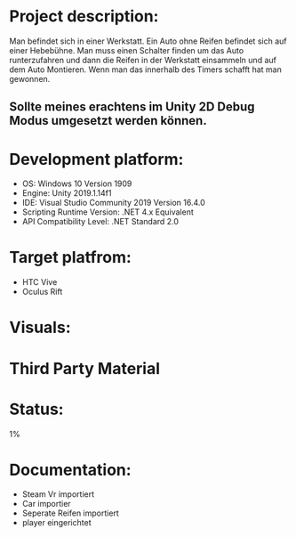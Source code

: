 # Project description:
Man befindet sich in einer Werkstatt. Ein Auto ohne Reifen befindet sich auf einer Hebebühne. 
Man muss einen Schalter finden um das Auto runterzufahren und dann die Reifen in der Werkstatt einsammeln und auf dem Auto Montieren. Wenn man das innerhalb des Timers schafft hat man gewonnen. 

## Sollte meines erachtens im Unity 2D Debug Modus umgesetzt werden können. 

# Development platform: 
- OS: Windows 10 Version 1909 
- Engine: Unity 2019.1.14f1 
- IDE: Visual Studio Community 2019 Version 16.4.0 
- Scripting Runtime Version: .NET 4.x Equivalent 
- API Compatibility Level: .NET Standard 2.0

# Target platfrom: 
- HTC Vive
- Oculus Rift


# Visuals:



# Third Party Material




# Status:
1%

# Documentation:
  - Steam Vr importiert
  - Car importier
  - Seperate Reifen importiert
  - player eingerichtet 
  


